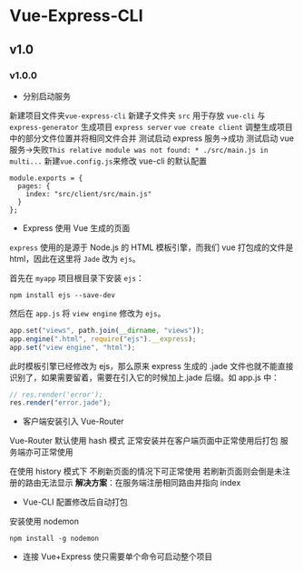 # Vue-Express-CLI

## v1.0

### v1.0.0

- 分别启动服务

新建项目文件夹`vue-express-cli`
新建子文件夹 `src` 用于存放 `vue-cli` 与 `express-generator` 生成项目
`express server`
`vue create client`
调整生成项目中的部分文件位置并将相同文件合并
测试启动 express 服务->成功
测试启动 vue 服务->失败`This relative module was not found: * ./src/main.js in multi...`
新建`vue.config.js`来修改 vue-cli 的默认配置

```node
module.exports = {
  pages: {
    index: "src/client/src/main.js"
  }
};
```

- Express 使用 Vue 生成的页面

`express` 使用的是源于 Node.js 的 HTML 模板引擎，而我们 vue 打包成的文件是 html，因此在这里将 `Jade` 改为 `ejs`。

首先在 `myapp` 项目根目录下安装 `ejs`：

```node
npm install ejs --save-dev
```

然后在 `app.js` 将 `view engine` 修改为 `ejs`。

```js
app.set("views", path.join(__dirname, "views"));
app.engine(".html", require("ejs").__express);
app.set("view engine", "html");
```

此时模板引擎已经修改为 ejs，那么原来 express 生成的 .jade 文件也就不能直接识别了，如果需要留着，需要在引入它的时候加上.jade 后缀。如 app.js 中：

```js
// res.render('error');
res.render("error.jade");
```

- 客户端安装引入 Vue-Router

Vue-Router 默认使用 hash 模式
正常安装并在客户端页面中正常使用后打包
服务端亦可正常使用

在使用 history 模式下
不刷新页面的情况下可正常使用
若刷新页面则会倒是未注册的路由无法显示
**解决方案**：在服务端注册相同路由并指向 index

- Vue-CLI 配置修改后自动打包

安装使用 nodemon

```node
npm install -g nodemon
```

- 连接 Vue+Express 使只需要单个命令可启动整个项目
